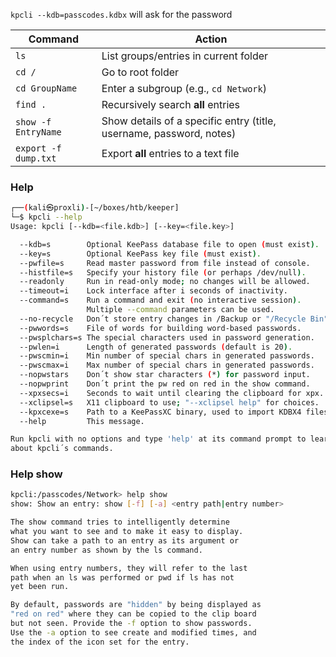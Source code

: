 
`kpcli --kdb=passcodes.kdbx`
will ask for the password

| Command              | Action                                                              |
| -------------------- | ------------------------------------------------------------------- |
| `ls`                 | List groups/entries in current folder                               |
| `cd /`               | Go to root folder                                                   |
| `cd GroupName`       | Enter a subgroup (e.g., `cd Network`)                               |
| `find .`             | Recursively search **all** entries                                  |
| `show -f EntryName`  | Show details of a specific entry (title, username, password, notes) |
| `export -f dump.txt` | Export **all** entries to a text file                               |

### Help

```sh
┌──(kali㉿proxli)-[~/boxes/htb/keeper]
└─$ kpcli --help
Usage: kpcli [--kdb=<file.kdb>] [--key=<file.key>]

  --kdb=s        Optional KeePass database file to open (must exist).
  --key=s        Optional KeePass key file (must exist).
  --pwfile=s     Read master password from file instead of console.
  --histfile=s   Specify your history file (or perhaps /dev/null).
  --readonly     Run in read-only mode; no changes will be allowed.
  --timeout=i    Lock interface after i seconds of inactivity.
  --command=s    Run a command and exit (no interactive session).
                 Multiple --command parameters can be used.
  --no-recycle   Don´t store entry changes in /Backup or "/Recycle Bin".
  --pwwords=s    File of words for building word-based passwords.
  --pwsplchars=s The special characters used in password generation.
  --pwlen=i      Length of generated passwords (default is 20).
  --pwscmin=i    Min number of special chars in generated passwords.
  --pwscmax=i    Max number of special chars in generated passwords.
  --nopwstars    Don´t show star characters (*) for password input.
  --nopwprint    Don´t print the pw red on red in the show command.
  --xpxsecs=i    Seconds to wait until clearing the clipboard for xpx.
  --xclipsel=s   X11 clipboard to use; "--xclipsel help" for choices.
  --kpxcexe=s    Path to a KeePassXC binary, used to import KDBX4 files.
  --help         This message.

Run kpcli with no options and type 'help' at its command prompt to learn
about kpcli´s commands.
```

### Help show

```sh
kpcli:/passcodes/Network> help show
show: Show an entry: show [-f] [-a] <entry path|entry number>

The show command tries to intelligently determine
what you want to see and to make it easy to display.
Show can take a path to an entry as its argument or
an entry number as shown by the ls command.

When using entry numbers, they will refer to the last
path when an ls was performed or pwd if ls has not
yet been run.

By default, passwords are "hidden" by being displayed as
"red on red" where they can be copied to the clip board
but not seen. Provide the -f option to show passwords.
Use the -a option to see create and modified times, and
the index of the icon set for the entry.
```